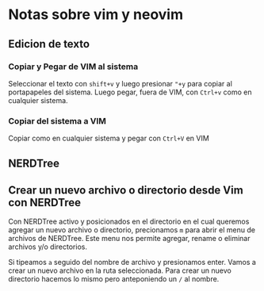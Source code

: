 # Notas sobre vim y neovim

## Edicion de texto

### Copiar y Pegar de VIM al sistema

Seleccionar el texto con `shift+v` y luego presionar `"+y` para copiar al portapapeles del sistema. Luego pegar, fuera de VIM, con `Ctrl+v` como en cualquier sistema.

### Copiar del sistema a VIM

Copiar como en cualquier sistema y pegar con `Ctrl+V` en VIM

## NERDTree

## Crear un nuevo archivo o directorio desde Vim con NERDTree

Con NERDTree activo y posicionados en el directorio en el cual queremos agregar un nuevo archivo o directorio, precionamos `m` para abrir el menu de archivos de NERDTree. Este menu nos permite agregar, rename o eliminar archivos y/o directorios.

Si tipeamos `a` seguido del nombre de archivo y presionamos enter. Vamos a crear un nuevo archivo en la ruta seleccionada. Para crear un nuevo directorio hacemos lo mismo pero anteponiendo un `/` al nombre.


